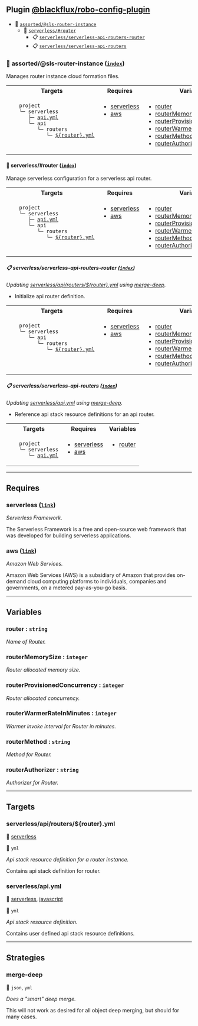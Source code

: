## Plugin [@blackflux/robo-config-plugin](https://www.npmjs.com/package/@blackflux/robo-config-plugin)

- <a name="blackfluxrobo-config-plugin-task-idx-ref-assortedsls-router-instance">:open_file_folder:</a> <a href="#blackfluxrobo-config-plugin-task-ref-assortedsls-router-instance">`assorted/@sls-router-instance`</a>
  - <a name="blackfluxrobo-config-plugin-task-idx-ref-serverlessrouter">:open_file_folder:</a> <a href="#blackfluxrobo-config-plugin-task-ref-serverlessrouter">`serverless/#router`</a>
    - <a name="blackfluxrobo-config-plugin-task-idx-ref-serverlessserverless-api-routers-router">:clipboard:</a> <a href="#blackfluxrobo-config-plugin-task-ref-serverlessserverless-api-routers-router">`serverless/serverless-api-routers-router`</a>
    - <a name="blackfluxrobo-config-plugin-task-idx-ref-serverlessserverless-api-routers">:clipboard:</a> <a href="#blackfluxrobo-config-plugin-task-ref-serverlessserverless-api-routers">`serverless/serverless-api-routers`</a>

### :open_file_folder: <a name="blackfluxrobo-config-plugin-task-ref-assortedsls-router-instance">assorted/@sls-router-instance</a> (<a href="#blackfluxrobo-config-plugin-task-idx-ref-assortedsls-router-instance">`index`</a>)

Manages router instance cloud formation files.

<table>
  <tbody>
    <tr>
      <th>Targets</th>
      <th>Requires</th>
      <th>Variables</th>
    </tr>
    <tr>
      <td align="left" valign="top">
        <ul>
<code>project</code><br/>
<code>└─&nbsp;serverless</code><br/>
<code>&nbsp;&nbsp;&nbsp;├─&nbsp;<a href="#blackfluxrobo-config-plugin-target-ref-serverlessapiyml">api.yml</a></code><br/>
<code>&nbsp;&nbsp;&nbsp;└─&nbsp;api</code><br/>
<code>&nbsp;&nbsp;&nbsp;&nbsp;&nbsp;&nbsp;└─&nbsp;routers</code><br/>
<code>&nbsp;&nbsp;&nbsp;&nbsp;&nbsp;&nbsp;&nbsp;&nbsp;&nbsp;└─&nbsp;<a href="#blackfluxrobo-config-plugin-target-ref-serverlessapiroutersrouteryml">${router}.yml</a></code><br/>
        </ul>
      </td>
      <td align="left" valign="top">
        <ul>
          <li><a href="#blackfluxrobo-config-plugin-req-ref-serverless">serverless</a></li>
          <li><a href="#blackfluxrobo-config-plugin-req-ref-aws">aws</a></li>
        </ul>
      </td>
      <td align="left" valign="top">
        <ul>
          <li><a href="#blackfluxrobo-config-plugin-var-ref-router">router</a></li>
          <li><a href="#blackfluxrobo-config-plugin-var-ref-routermemorysize">routerMemorySize</a></li>
          <li><a href="#blackfluxrobo-config-plugin-var-ref-routerprovisionedconcurrency">routerProvisionedConcurrency</a></li>
          <li><a href="#blackfluxrobo-config-plugin-var-ref-routerwarmerrateinminutes">routerWarmerRateInMinutes</a></li>
          <li><a href="#blackfluxrobo-config-plugin-var-ref-routermethod">routerMethod</a></li>
          <li><a href="#blackfluxrobo-config-plugin-var-ref-routerauthorizer">routerAuthorizer</a></li>
        </ul>
      </td>
    </tr>
  </tbody>
</table>

#### :open_file_folder: <a name="blackfluxrobo-config-plugin-task-ref-serverlessrouter">serverless/#router</a> (<a href="#blackfluxrobo-config-plugin-task-idx-ref-serverlessrouter">`index`</a>)

Manage serverless configuration for a serverless api router.

<table>
  <tbody>
    <tr>
      <th>Targets</th>
      <th>Requires</th>
      <th>Variables</th>
    </tr>
    <tr>
      <td align="left" valign="top">
        <ul>
<code>project</code><br/>
<code>└─&nbsp;serverless</code><br/>
<code>&nbsp;&nbsp;&nbsp;├─&nbsp;<a href="#blackfluxrobo-config-plugin-target-ref-serverlessapiyml">api.yml</a></code><br/>
<code>&nbsp;&nbsp;&nbsp;└─&nbsp;api</code><br/>
<code>&nbsp;&nbsp;&nbsp;&nbsp;&nbsp;&nbsp;└─&nbsp;routers</code><br/>
<code>&nbsp;&nbsp;&nbsp;&nbsp;&nbsp;&nbsp;&nbsp;&nbsp;&nbsp;└─&nbsp;<a href="#blackfluxrobo-config-plugin-target-ref-serverlessapiroutersrouteryml">${router}.yml</a></code><br/>
        </ul>
      </td>
      <td align="left" valign="top">
        <ul>
          <li><a href="#blackfluxrobo-config-plugin-req-ref-serverless">serverless</a></li>
          <li><a href="#blackfluxrobo-config-plugin-req-ref-aws">aws</a></li>
        </ul>
      </td>
      <td align="left" valign="top">
        <ul>
          <li><a href="#blackfluxrobo-config-plugin-var-ref-router">router</a></li>
          <li><a href="#blackfluxrobo-config-plugin-var-ref-routermemorysize">routerMemorySize</a></li>
          <li><a href="#blackfluxrobo-config-plugin-var-ref-routerprovisionedconcurrency">routerProvisionedConcurrency</a></li>
          <li><a href="#blackfluxrobo-config-plugin-var-ref-routerwarmerrateinminutes">routerWarmerRateInMinutes</a></li>
          <li><a href="#blackfluxrobo-config-plugin-var-ref-routermethod">routerMethod</a></li>
          <li><a href="#blackfluxrobo-config-plugin-var-ref-routerauthorizer">routerAuthorizer</a></li>
        </ul>
      </td>
    </tr>
  </tbody>
</table>

##### :clipboard: <a name="blackfluxrobo-config-plugin-task-ref-serverlessserverless-api-routers-router">serverless/serverless-api-routers-router</a> (<a href="#blackfluxrobo-config-plugin-task-idx-ref-serverlessserverless-api-routers-router">`index`</a>)

_Updating <a href="#blackfluxrobo-config-plugin-target-ref-serverlessapiroutersrouteryml">serverless/api/routers/${router}.yml</a> using <a href="#blackfluxrobo-config-plugin-strat-ref-merge-deep">merge-deep</a>._

- Initialize api router definition.

<table>
  <tbody>
    <tr>
      <th>Targets</th>
      <th>Requires</th>
      <th>Variables</th>
    </tr>
    <tr>
      <td align="left" valign="top">
        <ul>
<code>project</code><br/>
<code>└─&nbsp;serverless</code><br/>
<code>&nbsp;&nbsp;&nbsp;└─&nbsp;api</code><br/>
<code>&nbsp;&nbsp;&nbsp;&nbsp;&nbsp;&nbsp;└─&nbsp;routers</code><br/>
<code>&nbsp;&nbsp;&nbsp;&nbsp;&nbsp;&nbsp;&nbsp;&nbsp;&nbsp;└─&nbsp;<a href="#blackfluxrobo-config-plugin-target-ref-serverlessapiroutersrouteryml">${router}.yml</a></code><br/>
        </ul>
      </td>
      <td align="left" valign="top">
        <ul>
          <li><a href="#blackfluxrobo-config-plugin-req-ref-serverless">serverless</a></li>
          <li><a href="#blackfluxrobo-config-plugin-req-ref-aws">aws</a></li>
        </ul>
      </td>
      <td align="left" valign="top">
        <ul>
          <li><a href="#blackfluxrobo-config-plugin-var-ref-router">router</a></li>
          <li><a href="#blackfluxrobo-config-plugin-var-ref-routermemorysize">routerMemorySize</a></li>
          <li><a href="#blackfluxrobo-config-plugin-var-ref-routerprovisionedconcurrency">routerProvisionedConcurrency</a></li>
          <li><a href="#blackfluxrobo-config-plugin-var-ref-routerwarmerrateinminutes">routerWarmerRateInMinutes</a></li>
          <li><a href="#blackfluxrobo-config-plugin-var-ref-routermethod">routerMethod</a></li>
          <li><a href="#blackfluxrobo-config-plugin-var-ref-routerauthorizer">routerAuthorizer</a></li>
        </ul>
      </td>
    </tr>
  </tbody>
</table>

##### :clipboard: <a name="blackfluxrobo-config-plugin-task-ref-serverlessserverless-api-routers">serverless/serverless-api-routers</a> (<a href="#blackfluxrobo-config-plugin-task-idx-ref-serverlessserverless-api-routers">`index`</a>)

_Updating <a href="#blackfluxrobo-config-plugin-target-ref-serverlessapiyml">serverless/api.yml</a> using <a href="#blackfluxrobo-config-plugin-strat-ref-merge-deep">merge-deep</a>._

- Reference api stack resource definitions for an api router.

<table>
  <tbody>
    <tr>
      <th>Targets</th>
      <th>Requires</th>
      <th>Variables</th>
    </tr>
    <tr>
      <td align="left" valign="top">
        <ul>
<code>project</code><br/>
<code>└─&nbsp;serverless</code><br/>
<code>&nbsp;&nbsp;&nbsp;└─&nbsp;<a href="#blackfluxrobo-config-plugin-target-ref-serverlessapiyml">api.yml</a></code><br/>
        </ul>
      </td>
      <td align="left" valign="top">
        <ul>
          <li><a href="#blackfluxrobo-config-plugin-req-ref-serverless">serverless</a></li>
          <li><a href="#blackfluxrobo-config-plugin-req-ref-aws">aws</a></li>
        </ul>
      </td>
      <td align="left" valign="top">
        <ul>
          <li><a href="#blackfluxrobo-config-plugin-var-ref-router">router</a></li>
        </ul>
      </td>
    </tr>
  </tbody>
</table>

------

## Requires

### <a name="blackfluxrobo-config-plugin-req-ref-serverless">serverless</a> ([`link`](https://serverless.com/)) 

*Serverless Framework.*

The Serverless Framework is a free and open-source web framework that was 
developed for building serverless applications.

### <a name="blackfluxrobo-config-plugin-req-ref-aws">aws</a> ([`link`](https://aws.amazon.com/)) 

*Amazon Web Services.*

Amazon Web Services (AWS) is a subsidiary of Amazon that provides on-demand cloud 
computing platforms to individuals, companies and governments, on a metered pay-as-you-go basis.

------

## Variables

### <a name="blackfluxrobo-config-plugin-var-ref-router">router</a>  : `string`

*Name of Router.*

### <a name="blackfluxrobo-config-plugin-var-ref-routermemorysize">routerMemorySize</a>  : `integer`

*Router allocated memory size.*

### <a name="blackfluxrobo-config-plugin-var-ref-routerprovisionedconcurrency">routerProvisionedConcurrency</a>  : `integer`

*Router allocated concurrency.*

### <a name="blackfluxrobo-config-plugin-var-ref-routerwarmerrateinminutes">routerWarmerRateInMinutes</a>  : `integer`

*Warmer invoke interval for Router in minutes.*

### <a name="blackfluxrobo-config-plugin-var-ref-routermethod">routerMethod</a>  : `string`

*Method for Router.*

### <a name="blackfluxrobo-config-plugin-var-ref-routerauthorizer">routerAuthorizer</a>  : `string`

*Authorizer for Router.*

------

## Targets

### <a name="blackfluxrobo-config-plugin-target-ref-serverlessapiroutersrouteryml">serverless/api/routers/${router}.yml</a>  

:small_red_triangle: <a href="#blackfluxrobo-config-plugin-req-ref-serverless">serverless</a>

:small_blue_diamond: `yml`

*Api stack resource definition for a router instance.*

Contains api stack definition for router.

### <a name="blackfluxrobo-config-plugin-target-ref-serverlessapiyml">serverless/api.yml</a>  

:small_red_triangle: <a href="#blackfluxrobo-config-plugin-req-ref-serverless">serverless</a>, <a href="#blackfluxrobo-config-plugin-req-ref-javascript">javascript</a>

:small_blue_diamond: `yml`

*Api stack resource definition.*

Contains user defined api stack resource definitions.

------

## Strategies

### <a name="blackfluxrobo-config-plugin-strat-ref-merge-deep">merge-deep</a>  

:small_blue_diamond: `json`, `yml`

*Does a "smart" deep merge.*

This will not work as desired for all object deep merging, but should for many cases.


